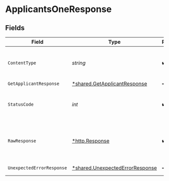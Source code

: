 # ApplicantsOneResponse


## Fields

| Field                                                                                    | Type                                                                                     | Required                                                                                 | Description                                                                              |
| ---------------------------------------------------------------------------------------- | ---------------------------------------------------------------------------------------- | ---------------------------------------------------------------------------------------- | ---------------------------------------------------------------------------------------- |
| `ContentType`                                                                            | *string*                                                                                 | :heavy_check_mark:                                                                       | HTTP response content type for this operation                                            |
| `GetApplicantResponse`                                                                   | [*shared.GetApplicantResponse](../../../pkg/models/shared/getapplicantresponse.md)       | :heavy_minus_sign:                                                                       | Applicants                                                                               |
| `StatusCode`                                                                             | *int*                                                                                    | :heavy_check_mark:                                                                       | HTTP response status code for this operation                                             |
| `RawResponse`                                                                            | [*http.Response](https://pkg.go.dev/net/http#Response)                                   | :heavy_check_mark:                                                                       | Raw HTTP response; suitable for custom response parsing                                  |
| `UnexpectedErrorResponse`                                                                | [*shared.UnexpectedErrorResponse](../../../pkg/models/shared/unexpectederrorresponse.md) | :heavy_minus_sign:                                                                       | Unexpected error                                                                         |